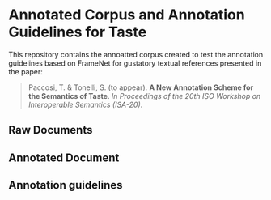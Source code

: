 # Annotated Corpus and Annotation Guidelines for Taste 

This repository contains the annoatted corpus created to test the annotation guidelines based on FrameNet for gustatory textual references presented in the paper:

> Paccosi, T. & Tonelli, S. (to appear). **A New Annotation Scheme for the Semantics of Taste**. *In Proceedings of the 20th ISO Workshop on Interoperable Semantics (ISA-20)*.

## Raw Documents

## Annotated Document

## Annotation guidelines 
